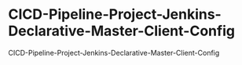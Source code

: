 # CICD-Pipeline-Project-Jenkins-Declarative-Master-Client-Config
CICD-Pipeline-Project-Jenkins-Declarative-Master-Client-Config
